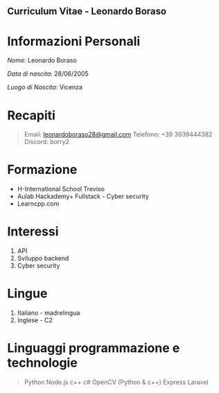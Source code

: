 ## Curriculum Vitae - Leonardo Boraso

# **Informazioni Personali**
*Nome*: Leonardo Boraso

*Data di nascita*: 28/06/2005

*Luogo di Nascita*: Vicenza

# **Recapiti**
> Email: leonardoboraso28@gmail.com
> Telefono: +39 3939444382
> Discord: borry2

# **Formazione**
- H-International School Treviso
- Aulab Hackademy+ Fullstack - Cyber security
- Learncpp.com

# **Interessi**
1. API
2. Sviluppo backend
3. Cyber security

# **Lingue**
1. Italiano - madrelingua
2. Inglese - C2

# **Linguaggi programmazione e technologie**
> Python
> Node.js
> c++
> c#
> OpenCV (Python & c++)
> Express
> Laravel


